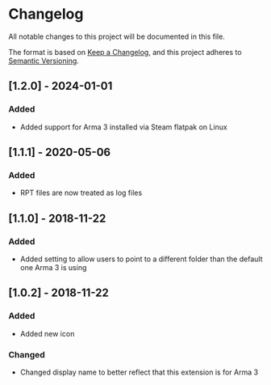 # Changelog
All notable changes to this project will be documented in this file.

The format is based on [Keep a Changelog](https://keepachangelog.com/en/1.0.0/),
and this project adheres to [Semantic Versioning](https://semver.org/spec/v2.0.0.html).

## [1.2.0] - 2024-01-01
### Added
- Added support for Arma 3 installed via Steam flatpak on Linux

## [1.1.1] - 2020-05-06
### Added
- RPT files are now treated as log files

## [1.1.0] - 2018-11-22
### Added
- Added setting to allow users to point to a different folder than the default one Arma 3 is using

## [1.0.2] - 2018-11-22
### Added
- Added new icon

### Changed
- Changed display name to better reflect that this extension is for Arma 3
